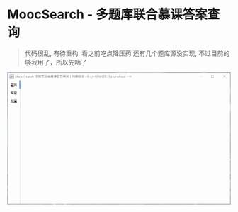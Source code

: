 # MoocSearch - 多题库联合慕课答案查询
> 代码很乱, 有待重构, 看之前吃点降压药
还有几个题库源没实现, 不过目前的够我用了，所以先咕了

![Preview](https://github.com/SakuraKoi/MoocSearch/blob/master/preview.gif)
